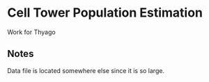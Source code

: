 Cell Tower Population Estimation
================================

Work for Thyago


Notes
-----

Data file is located somewhere else since it is so large.